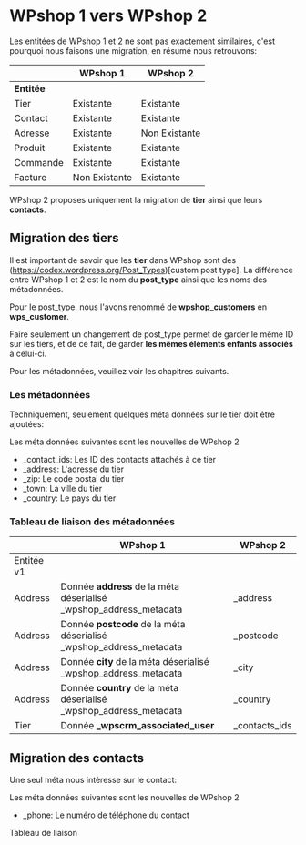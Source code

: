 # WPshop 1 vers WPshop 2

Les entitées de WPshop 1 et 2 ne sont pas exactement similaires, c'est pourquoi nous faisons une migration, en résumé nous retrouvons:

|              | WPshop 1      | WPshop 2      |
| --------     | ------------- | ------------- |
| **Entitée**  |               |               |
| Tier         | Existante     | Existante     |
| Contact      | Existante     | Existante     |
| Adresse      | Existante     | Non Existante |
| Produit      | Existante     | Existante     |
| Commande     | Existante     | Existante     |
| Facture      | Non Existante | Existante     |

WPshop 2 proposes uniquement la migration de **tier** ainsi que leurs **contacts**.

## Migration des tiers

Il est important de savoir que les **tier** dans WPshop sont des (https://codex.wordpress.org/Post_Types)[custom post type]. La différence entre WPshop 1 et 2 est le nom du **post_type** ainsi que les noms des métadonnées.

Pour le post_type, nous l'avons renommé de **wpshop_customers** en **wps_customer**.

Faire seulement un changement de post_type permet de garder le même ID sur les tiers, et de ce fait, de garder **les mêmes éléments enfants associés** à celui-ci.

Pour les métadonnées, veuillez voir les chapitres suivants.

### Les métadonnées

Techniquement, seulement quelques méta données sur le tier doit être ajoutées:

Les méta données suivantes sont les nouvelles de WPshop 2

* _contact_ids: Les ID des contacts attachés à ce tier
* _address: L'adresse du tier
* _zip: Le code postal du tier
* _town: La ville du tier
* _country: Le pays du tier

### Tableau de liaison des métadonnées

|            |  WPshop 1                                                            | WPshop 2       |
| ---------- | -------------------------------------------------------------------- | -------------- |
| Entitée v1 |                                                                      |                |
| Address    | Donnée **address** de la méta déserialisé \_wpshop_address_metadata  | \_address      |
| Address    | Donnée **postcode** de la méta déserialisé \_wpshop_address_metadata | \_postcode     |
| Address    | Donnée **city** de la méta déserialisé \_wpshop_address_metadata     | \_city         |
| Address    | Donnée **country** de la méta déserialisé \_wpshop_address_metadata  | \_country      |
| Tier       | Donnée **\_wpscrm_associated_user**                                  | \_contacts_ids |



## Migration des contacts

Une seul méta nous intèresse sur le contact:

Les méta données suivantes sont les nouvelles de WPshop 2

* _phone: Le numéro de téléphone du contact

Tableau de liaison
